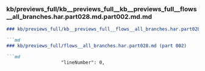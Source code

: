### kb/previews_full/kb__previews_full__kb__previews_full__flows__all_branches.har.part028.md.part002.md.md

```md
### kb/previews_full/kb__previews_full__flows__all_branches.har.part028.md.part002.md

```md
### kb/previews_full/flows__all_branches.har.part028.md (part 002)

```md
                    "lineNumber": 0,
         
```

```

```

```

